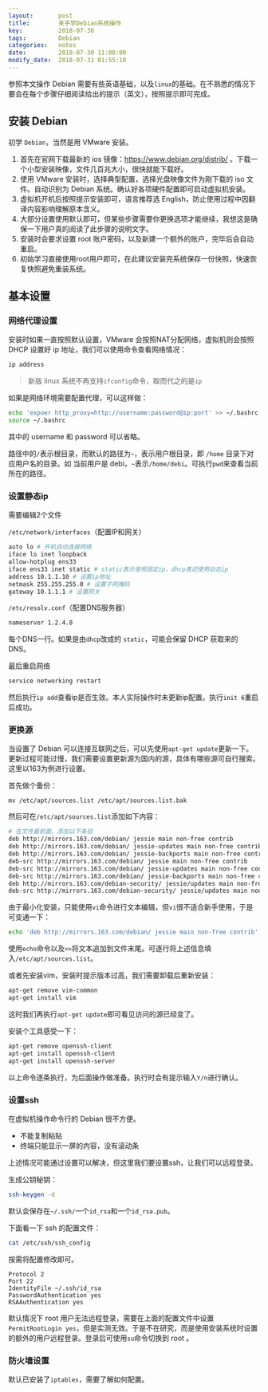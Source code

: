 ```yaml
---
layout:       post
title:        亲手学Debian系统操作
key:          2018-07-30
tags:         Debian
categories:   notes
date:         2018-07-30 11:00:00
modify_date:  2018-07-31 01:55:18
---
```


参照本文操作 Debian 需要有些英语基础，以及`linux`的基础。在不熟悉的情况下要会在每个步骤仔细阅读给出的提示（英文），按照提示即可完成。

<!-- more -->

## 安装 Debian

初学 `Debian`，当然是用 VMware 安装。

1. 首先在官网下载最新的 ios 镜像：https://www.debian.org/distrib/ 。下载一个小型安装映像，文件几百兆大小，很快就能下载好。
2. 使用 VMware 安装时，选择典型配置，选择光盘映像文件为刚下载的 iso 文件。自动识别为 Debian 系统。确认好各项硬件配置即可启动虚拟机安装。
3. 虚拟机开机后按照提示安装即可，语言推荐选 English，防止使用过程中因翻译内容影响理解原本含义。
4. 大部分设置使用默认即可，但某些步骤需要你更换选项才能继续，我想这是确保一下用户真的阅读了此步骤的说明文字。
5. 安装时会要求设置 root 账户密码，以及新建一个额外的账户，完毕后会自动重启。
6. 初始学习直接使用root用户即可，在此建议安装完系统保存一份快照，快速恢复快照避免重装系统。

## 基本设置

### 网络代理设置

安装时如果一直按照默认设置，VMware 会按照NAT分配网络，虚拟机则会按照 DHCP 设置好 ip 地址，我们可以使用命令查看网络情况：

```sh
ip address
```

>  新版 linux 系统不再支持`ifconfig`命令，取而代之的是`ip`

如果是网络环境需要配置代理，可以这样做：

```sh
echo 'expoer http_proxy=http://username:password@ip:port' >> ~/.bashrc
source ~/.bashrc
```

其中的 username 和 password 可以省略。

路径中的`/`表示根目录，而默认的路径为`~`，表示用户根目录，即 `/home` 目录下对应用户名的目录。如 当前用户是 debi，`~`表示`/home/debi`。可执行`pwd`来查看当前所在的路径。

### 设置静态ip

需要编辑2个文件

`/etc/network/interfaces`（配置IP和网关）

```sh
auto lo # 开机自动连接网络
iface lo inet loopback
allow-hotplug ens33
iface ens33 inet static # static表示使用固定ip，dhcp表述使用动态ip
address 10.1.1.10 # 设置ip地址
netmask 255.255.255.0 # 设置子网掩码
gateway 10.1.1.1 # 设置网关
```

`/etc/resolv.conf`（配置DNS服务器）

```sh
nameserver 1.2.4.8
```

每个DNS一行。如果是由`dhcp`改成的 `static`，可能会保留 DHCP 获取来的 DNS。

最后重启网络

```sh
service networking restart
```

然后执行`ip add`查看ip是否生效。本人实际操作时未更新ip配置。执行`init 6`重启后成功。

### 更换源

当设置了 Debian 可以连接互联网之后，可以先使用`apt-get update`更新一下。更新过程可能过慢，我们需要设置更新源为国内的源，具体有哪些源可自行搜索。这里以163为例进行设置。

首先做个备份：

```
mv /etc/apt/sources.list /etc/apt/sources.list.bak
```

然后可在`/etc/apt/sources.list`添加如下内容：

```sh
# 在文件最前面，添加以下条目
deb http://mirrors.163.com/debian/ jessie main non-free contrib
deb http://mirrors.163.com/debian/ jessie-updates main non-free contrib
deb http://mirrors.163.com/debian/ jessie-backports main non-free contrib
deb-src http://mirrors.163.com/debian/ jessie main non-free contrib
deb-src http://mirrors.163.com/debian/ jessie-updates main non-free contrib
deb-src http://mirrors.163.com/debian/ jessie-backports main non-free contrib
deb http://mirrors.163.com/debian-security/ jessie/updates main non-free contrib
deb-src http://mirrors.163.com/debian-security/ jessie/updates main non-free contrib
```

由于最小化安装，只能使用`vi`命令进行文本编辑，但`vi`很不适合新手使用，于是可变通一下：

```sh
echo 'deb http://mirrors.163.com/debian/ jessie main non-free contrib' >> /etc/apt/sources.list
```

使用`echo`命令以及`>>`将文本追加到文件末尾。可逐行将上述信息填入`/etc/apt/sources.list`。

或者先安装vim，安装时提示版本过高，我们需要卸载后重新安装：

```sh
apt-get remove vim-common
apt-get install vim
```

这时我们再执行`apt-get update`即可看见访问的源已经变了。

安装个工具感受一下：

```sh
apt-get remove openssh-client
apt-get install openssh-client
apt-get install openssh-server
```

以上命令逐条执行，为后面操作做准备。执行时会有提示输入`Y/n`进行确认。

### 设置ssh

在虚拟机操作命令行的 Debian 很不方便。

- 不能复制粘贴
- 终端只能显示一屏的内容，没有滚动条

上述情况可能通过设置可以解决，但这里我们要设置ssh，让我们可以远程登录。

生成公钥秘钥：

```sh
ssh-keygen -d
```

默认会保存在`~/.ssh/`一个`id_rsa`和一个`id_rsa.pub`。

下面看一下 ssh 的配置文件：

``` sh
cat /etc/ssh/ssh_config
```

按需将配置修改即可。

```
Protocol 2
Port 22
IdentityFile ~/.ssh/id_rsa
PasswordAuthentication yes
RSAAuthentication yes
```

默认情况下 root 用户无法远程登录，需要在上面的配置文件中设置`PermitRootLogin yes`，但是实测无效。于是不在研究，而是使用安装系统时设置的额外的用户远程登录。登录后可使用`su`命令切换到 root 。

### 防火墙设置

默认已安装了`iptables`，需要了解如何配置。